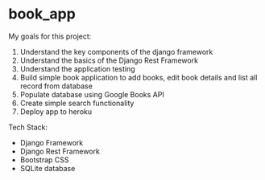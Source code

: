 # book_app
My goals for this project:
1. Understand the key components of the django framework
2. Understand the basics of the Django Rest Framework
3. Understand the application testing
4. Build simple book application to add books, edit book details and list all record from database
5. Populate database using Google Books API
6. Create simple search functionality
7. Deploy app to heroku 

Tech Stack:
- Django Framework
- Django Rest Framework
- Bootstrap CSS
- SQLite database

